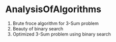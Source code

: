 # AnalysisOfAlgorithms
1. Brute froce algorithm for 3-Sum problem
2. Beauty of binary search
3. Optimized 3-Sum problem using binary search
